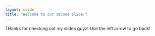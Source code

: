 ```yaml
---
layout: slide
title: "Welcome to our second slide!"
---
```

THanks for checking out my slides guyz!
Use the left arrow to go back!
